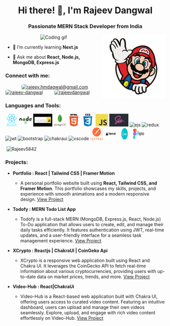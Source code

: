 <h1 align="center">Hi there! 👋, I'm Rajeev Dangwal</h1>
<h3 align="center">Passionate MERN Stack Developer from India</h3>

<img align="right" src="mario.gif" alt="Profile Image" width="200" height="200" />

<p align="center">
  <img src="https://github.com/yourusername/yourrepository/blob/main/gitprofile.gif" alt="Coding gif" width="400" />
</p>

- 🌱 I’m currently learning **Next.js**

- 💬 Ask me about **React, Node.js, MongoDB, Express.js**

<h3 align="left">Connect with me:</h3>

<p align="left">
  &nbsp; &nbsp; &nbsp;  &nbsp; &nbsp; &nbsp; &nbsp;<a href="mailto:rajeev.hmdagwal@gmail.com" target="blank"><img src="https://img.shields.io/badge/Email-red" height="30px" width="70px" alt="rajeev.hmdagwal@gmail.com" style="border-radius: 5px;" /></a>
   &nbsp; &nbsp; &nbsp; &nbsp;<!-- Adding space -->
   <a href="https://linkedin.com/in/rajeev-dangwal-014887179" target="blank"><img src="https://img.shields.io/badge/LinkedIn-0077B5?style=flat-square&logo=linkedin&logoColor=white" height="30px" width="100px" alt="rajeev-dangwal" style="border-radius: 5px;" /></a>
   &nbsp; &nbsp; &nbsp; &nbsp;<!-- Adding space -->
   <a href="https://www.instagram.com/rajeevdangwal/" target="blank"><img src="https://img.shields.io/badge/Instagram-E4405F?style=flat-square&logo=instagram&logoColor=white" height="30px" width="100px" alt="rajeevdangwal" style="border-radius: 5px;" /></a>
</p>

<h3 align="left">Languages and Tools:</h3>
<p align="left">
  <img src="https://raw.githubusercontent.com/devicons/devicon/master/icons/react/react-original-wordmark.svg" alt="react" width="40" height="40"/> 
  <img src="https://raw.githubusercontent.com/devicons/devicon/master/icons/nodejs/nodejs-original-wordmark.svg" alt="node.js" width="40" height="40"/>
  <img src="expressjs.webp" alt="express.js" width="60" height="40"/>
  <img src="https://raw.githubusercontent.com/devicons/devicon/master/icons/mongodb/mongodb-original-wordmark.svg" alt="mongodb" width="40" height="40"/>
  <img src="https://raw.githubusercontent.com/devicons/devicon/master/icons/html5/html5-original-wordmark.svg" alt="html5" width="40" height="40"/>
  <img src="https://raw.githubusercontent.com/devicons/devicon/master/icons/css3/css3-original-wordmark.svg" alt="css3" width="40" height="40"/>
  <img src="https://raw.githubusercontent.com/devicons/devicon/master/icons/javascript/javascript-original.svg" alt="javascript" width="40" height="40"/>
  <img src="sass.jpeg" alt="sass" width="60" height="40"/>
  
  <img src="https://ejs.co/favicon.svg" alt="ejs" width="40" height="40"/>
  <img src="https://redux.js.org/img/redux.svg" alt="redux" width="40" height="40"/>
  <img src="https://jwt.io/img/pic_logo.svg" alt="jwt" width="40" height="40"/>
  <img src="https://getbootstrap.com/docs/5.1/assets/brand/bootstrap-logo-shadow.png" alt="bootstrap" width="40" height="40"/>
  <img src="https://chakra-ui.com/favicon.png" alt="chakraui" width="40" height="40"/>
  
  <!-- New additions -->
  <img src="https://code.visualstudio.com/favicon.ico" alt="vscode" width="40" height="40"/>
  <img src="postman.png" alt="postman" width="40" height="40"/>
  
  <!-- Additional tools -->
  <img src="vercel.jpeg" alt="vercel" width="40" height="40"/>
  <img src="canva.png" alt="canva" width="40" height="40"/>
  <img src="figma.png" alt="figma" width="40" height="40"/>
</p>

<p>&nbsp;<img align="center" src="https://github-readme-stats.vercel.app/api?username=Rajeev5842&show_icons=true&locale=en" alt="Rajeev5842" /></p>

### Projects:

- **Portfolio : React | Tailwind CSS | Framer Motion**
  
  - A personal portfolio website built using **React, Tailwind CSS, and Framer Motion**. This portfolio showcases my skills, projects, and experience with smooth animations and a modern responsive design.
  <a href="YOUR_PORTFOLIO_LINK_HERE" target="_blank">View Project</a>

- **Todofy : MERN Todo List App**
  
  - Todofy is a full-stack MERN (MongoDB, Express.js, React, Node.js) To-Do application that allows users to create, edit, and manage their daily tasks efficiently. It features authentication using JWT, real-time updates, and a user-friendly interface for a seamless task management experience.
  <a href="https://github.com/Rajeev5842/todofy" target="_blank">View Project</a>

- **XCrypto : Reactjs | ChakraUI | CoinGeko Api**
  
  - XCrypto is a responsive web application built using React and Chakra UI. It leverages the CoinGecko API to fetch real-time information about various cryptocurrencies, providing users with up-to-date data on market prices, trends, and more.
  <a href="https://react-crypto-app-lovat-three.vercel.app/" target="_blank">View Project</a>

- **Video-Hub : React|ChakraUi**

   - Video-Hub is a React-based web application built with Chakra UI, offering users access to curated video content. Featuring an intuitive dashboard, users can upload and manage their own videos seamlessly. Explore, upload, and engage with rich video content effortlessly on Video-Hub.
     <a href="https://videoapp-flax.vercel.app/" target="_blank">View Project</a>
